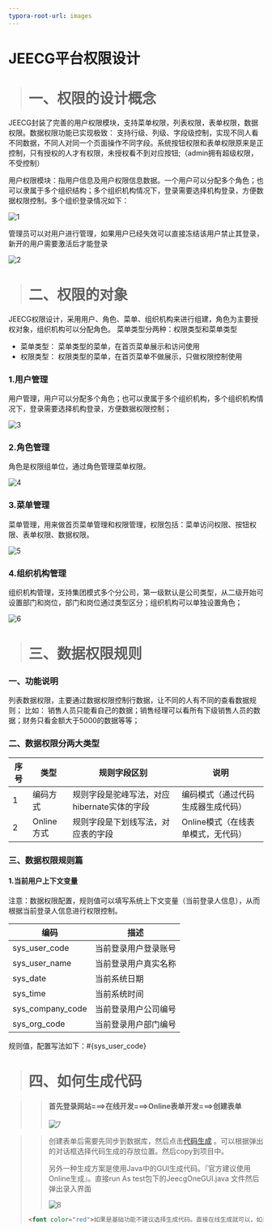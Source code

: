 ```yaml
---
typora-root-url: images
---
```


# JEECG平台权限设计

> # 一、权限的设计概念

JEECG封装了完善的用户权限模块，支持菜单权限，列表权限，表单权限，数据权限。数据权限功能已实现极致： 支持行级、列级、字段级控制，实现不同人看不同数据，不同人对同一个页面操作不同字段。系统按钮权限和表单权限原来是正控制，只有授权的人才有权限，未授权看不到对应按钮;（admin拥有超级权限，不受控制）

用户权限模块：指用户信息及用户权限信息数据。一个用户可以分配多个角色；也可以隶属于多个组织结构；多个组织机构情况下，登录需要选择机构登录，方便数据权限控制。多个组织登录情况如下：

![1](/images/1.png)

管理员可以对用户进行管理，如果用户已经失效可以直接冻结该用户禁止其登录，新开的用户需要激活后才能登录

![2](/2.png)



> # 二、权限的对象

JEECG权限设计，采用用户、角色、菜单、组织机构来进行组建，角色为主要授权对象，组织机构可以分配角色。 菜单类型分两种：权限类型和菜单类型

- 菜单类型： 菜单类型的菜单，在首页菜单展示和访问使用
- 权限类型： 权限类型的菜单，在首页菜单不做展示，只做权限控制使用

### 1.用户管理

用户管理，用户可以分配多个角色；也可以隶属于多个组织机构，多个组织机构情况下，登录需要选择机构登录，方便数据权限控制；

![3](/3.png)



### 2.角色管理

角色是权限组单位，通过角色管理菜单权限。

![4](/4.png)



### 3.菜单管理

菜单管理，用来做首页菜单管理和权限管理，权限包括：菜单访问权限、按钮权限、表单权限、数据权限。

![5](/5.png)



### 4.组织机构管理

组织机构管理，支持集团模式多个分公司，第一级默认是公司类型，从二级开始可设置部门和岗位，部门和岗位通过类型区分；组织机构可以单独设置角色；

![6](/6.png)



> # 三、数据权限规则

### 一、功能说明

列表数据权限，主要通过数据权限控制行数据，让不同的人有不同的查看数据规则； 比如： 销售人员只能看自己的数据；销售经理可以看所有下级销售人员的数据；财务只看金额大于5000的数据等等；   

### 二、数据权限分两大类型

| 序号 | 类型       | 规则字段区别                                | 说明                               |
| ---- | ---------- | ------------------------------------------- | ---------------------------------- |
| 1    | 编码方式   | 规则字段是驼峰写法，对应hibernate实体的字段 | 编码模式（通过代码生成器生成代码） |
| 2    | Online方式 | 规则字段是下划线写法，对应表的字段          | Online模式（在线表单模式，无代码） |

### 三、数据权限规则篇

#### 1.当前用户上下文变量

注意：数据权限配置，规则值可以填写系统上下文变量（当前登录人信息），从而根据当前登录人信息进行权限控制。

| 编码             | 描述                 |
| ---------------- | -------------------- |
| sys_user_code    | 当前登录用户登录账号 |
| sys_user_name    | 当前登录用户真实名称 |
| sys_date         | 当前系统日期         |
| sys_time         | 当前系统时间         |
| sys_company_code | 当前登录用户公司编号 |
| sys_org_code     | 当前登录用户部门编号 |

规则值，配置写法如下：#{sys_user_code}   



> # 四、如何生成代码

> > #### 首先登录网站===>在线开发===>Online表单开发===>创建表单
> >
> > ![7](/7.png)

> > 创建表单后需要先同步到数据库，然后点击<u>**代码生成**</u> 。可以根据弹出的对话框选择代码生成的存放位置。然后copy到项目中。
> >
> > 另外一种生成方案是使用Java中的GUI生成代码。『官方建议使用Online生成』。直接run As test包下的JeecgOneGUI.java 文件然后弹出录入界面
> >
> > ![8](/8.png)
>
> ```html
> <font color="red">如果是基础功能不建议选择生成代码。直接在线生成就可以，如果有需要做开发API接口给前台使用的则需要生成代码放到项目中以便增加注解【API采用Swagger】，只有在方法上加入`@ApiOperation`注解才能在Swagger中显示。</font>
> ```
>
>

